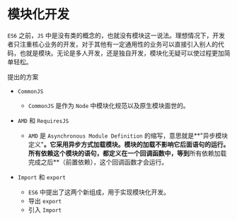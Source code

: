 # 模块化开发

`ES6` 之前，`JS` 中是没有类的概念的，也就没有模块这一说法。理想情况下，开发者只注重核心业务的开发，对于其他有一定通用性的业务可以直接引入别人的代码，也就是模块。无论是多人开发，还是独自开发，模块化无疑可以使过程更加简单轻松。



提出的方案

- `CommonJS`

  - `CommonJS` 是作为 `Node` 中模块化规范以及原生模块面世的。

- `AMD` 和 `RequiresJS`

  - `AMD` 是 `Asynchronous Module Definition` 的缩写，意思就是**"异步模块定义"**。它采用异步方式加载模块。模块的加载不影响它后面语句的运行。所有依赖这个模块的语句，都定义在一个回调函数中，等到**所有依赖加载完成之后**（前置依赖），这个回调函数才会运行。

- `Import` 和 `export`

  - `ES6` 中提出了这两个新组成，用于实现模块化开发。
  - 导出 `export`
  - 引入 `Import`
  
    